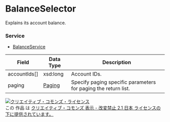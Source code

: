 # BalanceSelector
Explains its account balance.
### Service
+ [BalanceService](../services/BalanceService.md)

| Field | Data Type | Description | 
|---|---|---|
| accountIds[]| xsd:long| Account IDs. |
| paging| <a href="../data/Paging.md">Paging</a>| Specify paging specific parameters for paging the return list. |
<a rel="license" href="http://creativecommons.org/licenses/by-nd/2.1/jp/"><img alt="クリエイティブ・コモンズ・ライセンス" style="border-width:0" src="https://i.creativecommons.org/l/by-nd/2.1/jp/88x31.png" /></a><br />この 作品 は <a rel="license" href="http://creativecommons.org/licenses/by-nd/2.1/jp/">クリエイティブ・コモンズ 表示 - 改変禁止 2.1 日本 ライセンスの下に提供されています。</a>
